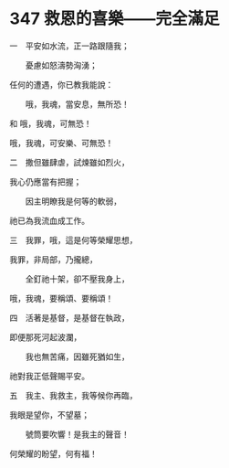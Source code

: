 # 347 救恩的喜樂——完全滿足

一　平安如水流，正一路跟隨我；

　　憂慮如怒濤勢洶湧；

任何的遭遇，你已教我能說：

　　哦，我魂，當安息，無所恐！

和 哦，我魂，可無恐！

哦，我魂，可安樂、可無恐！

二　撒但雖肆虐，試煉雖如烈火，

我心仍應當有把握；

　　因主明瞭我是何等的軟弱，

祂已為我流血成工作。

三　我罪，哦，這是何等榮耀思想，

我罪，非局部，乃攏總，

　　全釘祂十架，卻不壓我身上，

哦，我魂，要稱頌、要稱頌！

四　活著是基督，是基督在執政，

即便那死河起波瀾，

　　我也無苦痛，因雖死猶如生，

祂對我正低聲賜平安。

五　我主、我救主，我等候你再臨，

我眼是望你，不望墓；

　　號筒要吹響！是我主的聲音！

何榮耀的盼望，何有福！

